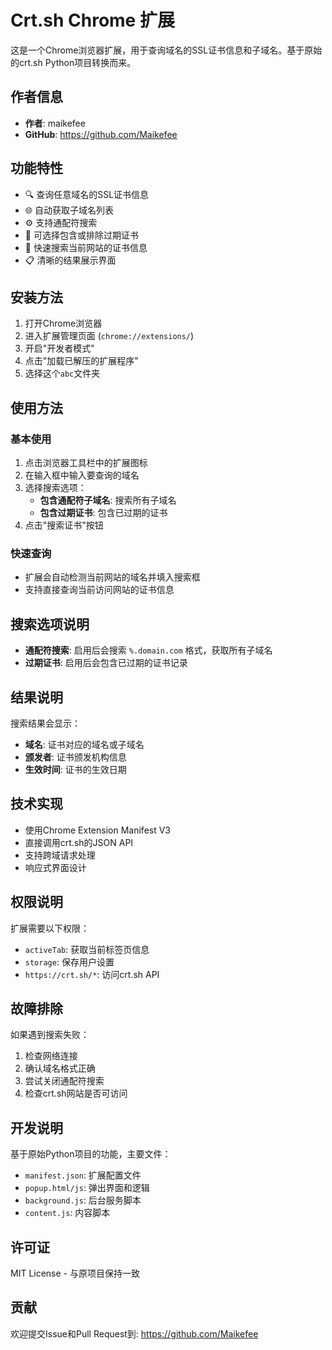 # Crt.sh Chrome 扩展

这是一个Chrome浏览器扩展，用于查询域名的SSL证书信息和子域名。基于原始的crt.sh Python项目转换而来。

## 作者信息

- **作者**: maikefee
- **GitHub**: https://github.com/Maikefee

## 功能特性

- 🔍 查询任意域名的SSL证书信息
- 🌐 自动获取子域名列表
- ⚙️ 支持通配符搜索
- 📅 可选择包含或排除过期证书
- 🚀 快速搜索当前网站的证书信息
- 📋 清晰的结果展示界面

## 安装方法

1. 打开Chrome浏览器
2. 进入扩展管理页面 (`chrome://extensions/`)
3. 开启"开发者模式"
4. 点击"加载已解压的扩展程序"
5. 选择这个`abc`文件夹

## 使用方法

### 基本使用
1. 点击浏览器工具栏中的扩展图标
2. 在输入框中输入要查询的域名
3. 选择搜索选项：
   - **包含通配符子域名**: 搜索所有子域名
   - **包含过期证书**: 包含已过期的证书
4. 点击"搜索证书"按钮

### 快速查询
- 扩展会自动检测当前网站的域名并填入搜索框
- 支持直接查询当前访问网站的证书信息

## 搜索选项说明

- **通配符搜索**: 启用后会搜索 `%.domain.com` 格式，获取所有子域名
- **过期证书**: 启用后会包含已过期的证书记录

## 结果说明

搜索结果会显示：
- **域名**: 证书对应的域名或子域名
- **颁发者**: 证书颁发机构信息
- **生效时间**: 证书的生效日期

## 技术实现

- 使用Chrome Extension Manifest V3
- 直接调用crt.sh的JSON API
- 支持跨域请求处理
- 响应式界面设计

## 权限说明

扩展需要以下权限：
- `activeTab`: 获取当前标签页信息
- `storage`: 保存用户设置
- `https://crt.sh/*`: 访问crt.sh API

## 故障排除

如果遇到搜索失败：
1. 检查网络连接
2. 确认域名格式正确
3. 尝试关闭通配符搜索
4. 检查crt.sh网站是否可访问

## 开发说明

基于原始Python项目的功能，主要文件：
- `manifest.json`: 扩展配置文件
- `popup.html/js`: 弹出界面和逻辑
- `background.js`: 后台服务脚本
- `content.js`: 内容脚本

## 许可证

MIT License - 与原项目保持一致

## 贡献

欢迎提交Issue和Pull Request到: https://github.com/Maikefee